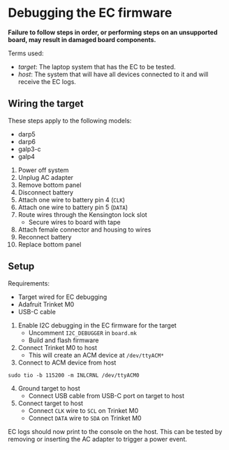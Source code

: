 # Debugging the EC firmware

**Failure to follow steps in order, or performing steps on an
unsupported board, may result in damaged board components.**

Terms used:

- *target*: The laptop system that has the EC to be tested.
- *host*: The system that will have all devices connected to it and
    will receive the EC logs.

## Wiring the target

These steps apply to the following models:
- darp5
- darp6
- galp3-c
- galp4

1. Power off system
2. Unplug AC adapter
3. Remove bottom panel
4. Disconnect battery
5. Attach one wire to battery pin 4 (`CLK`)
6. Attach one wire to battery pin 5 (`DATA`)
7. Route wires through the Kensington lock slot
    - Secure wires to board with tape
8. Attach female connector and housing to wires
9. Reconnect battery
10. Replace bottom panel

## Setup

Requirements:
- Target wired for EC debugging
- Adafruit Trinket M0
- USB-C cable

1. Enable I2C debugging in the EC firmware for the target
    - Uncomment `I2C_DEBUGGER` in `board.mk`
    - Build and flash firmware
2. Connect Trinket M0 to host
    - This will create an ACM device at `/dev/ttyACM*`
3. Connect to ACM device from host
```
sudo tio -b 115200 -m INLCRNL /dev/ttyACM0
```
4. Ground target to host
    - Connect USB cable from USB-C port on target to host
5. Connect target to host
    - Connect `CLK` wire to `SCL` on Trinket M0
    - Connect `DATA` wire to `SDA` on Trinket M0

EC logs should now print to the console on the host. This can be tested
by removing or inserting the AC adapter to trigger a power event.
